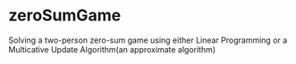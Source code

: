 zeroSumGame
===========

Solving a two-person zero-sum game using either Linear Programming or a Multicative Update Algorithm(an approximate algorithm)
